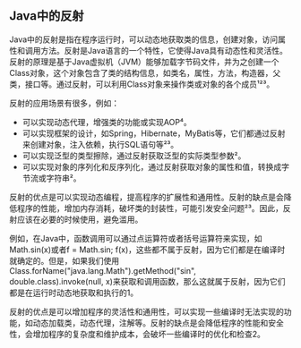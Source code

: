 ## Java中的反射

Java中的反射是指在程序运行时，可以动态地获取类的信息，创建对象，访问属性和调用方法。反射是Java语言的一个特性，它使得Java具有动态性和灵活性。反射的原理是基于Java虚拟机（JVM）能够加载字节码文件，并为之创建一个Class对象，这个对象包含了类的结构信息，如类名，属性，方法，构造器，父类，接口等。通过反射，可以利用Class对象来操作类或对象的各个成员¹²³。

反射的应用场景有很多，例如：

- 可以实现动态代理，增强类的功能或实现AOP⁴。
- 可以实现框架的设计，如Spring，Hibernate，MyBatis等，它们都通过反射来创建对象，注入依赖，执行SQL语句等²³。
- 可以实现泛型的类型擦除，通过反射获取泛型的实际类型参数²。
- 可以实现对象的序列化和反序列化，通过反射获取对象的属性和值，转换成字节流或字符串²。

反射的优点是可以实现动态编程，提高程序的扩展性和通用性。反射的缺点是会降低程序的性能，增加内存消耗，破坏类的封装性，可能引发安全问题²³。因此，反射应该在必要的时候使用，避免滥用。

例如，在Java中，函数调用可以通过点运算符或者括号运算符来实现，如Math.sin(x)或者f = Math.sin; f(x)，这些都不属于反射，因为它们都是在编译时就确定的。但是，如果我们使用Class.forName("java.lang.Math").getMethod("sin", double.class).invoke(null, x)来获取和调用函数，那么这就属于反射，因为它们都是在运行时动态地获取和执行的1。

反射的优点是可以增加程序的灵活性和通用性，可以实现一些编译时无法实现的功能，如动态加载类，动态代理，注解等。反射的缺点是会降低程序的性能和安全性，会增加程序的复杂度和维护成本，会破坏一些编译时的优化和检查2。
